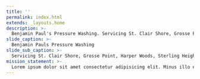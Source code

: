 ```yaml
---
title: ''
permalink: index.html
extends: _layouts.home
description: >-
  Benjamin Paul's Pressure Washing. Servicing St. Clair Shore, Grosse Point,Harper Woods, Sterling Heights and More.
slide_caption: >-
  Benjamin Pauls Pressure Washing
slide_sub_caption: >-
  Servicing St. Clair Shore, Grosse Point, Harper Woods, Sterling Heights and More...
mission_statement: >-
  Lorem ipsum dolor sit amet consectetur adipisicing elit. Minus illo eaque reprehenderit, tempora similique corporis ipsum? Expedita exercitationem inventore nihil. Ullam totam sit eum tempore quae sunt dolores, consectetur quisquam.
---
```


